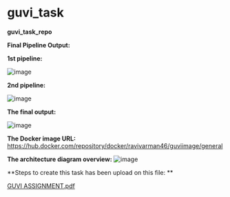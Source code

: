 # guvi_task
**guvi_task_repo**



**Final Pipeline Output:**



**1st pipeline:**   

![image](https://github.com/Ravivarman16/guvi_task/assets/129171351/4c240ae2-8f4b-407c-ac3f-4f685e03f1f7)


**2nd pipeline:**   

![image](https://github.com/Ravivarman16/guvi_task/assets/129171351/14aff25a-464b-4c48-a81d-154bcc8a7285)


 
**The final output:**  

![image](https://github.com/Ravivarman16/guvi_task/assets/129171351/a83f0759-9cf8-4ed3-9389-82f1ba532523)







**The Docker image URL:** https://hub.docker.com/repository/docker/ravivarman46/guviimage/general 



**The architecture diagram overview:** ![image](https://github.com/Ravivarman16/guvi_task/assets/129171351/49762181-6f51-42dc-891a-3ae3b05595ed)



**Steps to create this task has been upload on this file: **


[GUVI ASSIGNMENT.pdf](https://github.com/Ravivarman16/guvi_task/files/12799950/GUVI.ASSIGNMENT.pdf)
